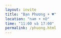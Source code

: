 ```yaml
---
layout: invite
title: "Bạn Phương + ♥"
location: "nam + nữ"
time: "11:00 và 17:00"
permalink: /phuong.html
---
```


